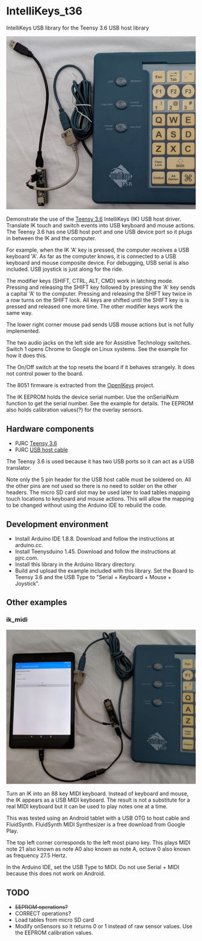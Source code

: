# IntelliKeys_t36
IntelliKeys USB library for the Teensy 3.6 USB host library

![Teensy 3.6 with IntelliKeys board](./images/teensy36ikey.jpg)

Demonstrate the use of the [Teensy
3.6](https://www.pjrc.com/store/teensy36.html) IntelliKeys (IK) USB host
driver. Translate IK touch and switch events into USB keyboard and mouse
actions. The Teensy 3.6 has one USB host port and one USB device port so it
plugs in between the IK and the computer.

For example, when the IK 'A' key is pressed, the computer receives a USB
keyboard 'A'. As far as the computer knows, it is connected to a USB keyboard
and mouse composite device. For debugging, USB serial is also included. USB
joystick is just along for the ride.

The modifier keys (SHIFT, CTRL, ALT, CMD) work in latching mode. Pressing and
releasing the SHIFT key followed by pressing the 'A' key sends a capital 'A'
to the computer. Pressing and releasing the SHIFT key twice in a row turns on
the SHIFT lock. All keys are shifted until the SHIFT key is is pressed and
released one more time. The other modifier keys work the same way.

The lower right corner mouse pad sends USB mouse actions but is not fully
implemented.

The two audio jacks on the left side are for Assistive Technology switches.
Switch 1 opens Chrome to Google on Linux systems. See the example for how it
does this.

The On/Off switch at the top resets the board if it behaves strangely. It does
not control power to the board.

The 8051 firmware is extracted from the
[OpenIKeys](https://github.com/ATMakersOrg/OpenIKeys) project.

The IK EEPROM holds the device serial number. Use the onSerialNum function to
get the serial number. See the example for details. The EEPROM also holds
calibration values(?) for the overlay sensors.

## Hardware components

* PJRC [Teensy 3.6](https://www.pjrc.com/store/teensy36.html)
* PJRC [USB host cable](https://www.pjrc.com/store/cable_usb_host_t36.html)

The Teensy 3.6 is used because it has two USB ports so it can act as a USB
translator.

Note only the 5 pin header for the USB host cable must be soldered on. All the
other pins are not used so there is no need to solder on the other headers.
The micro SD card slot may be used later to load tables mapping touch locations
to keyboard and mouse actions. This will allow the mapping to be changed
without using the Arduino IDE to rebuild the code.

## Development environment

* Install Arduino IDE 1.8.8. Download and follow the instructions at arduino.cc.
* Install Teenysduino 1.45. Download and follow the instructions at pjrc.com.
* Install this library in the Arduino library directory.
* Build and upload the example included with this library. Set the Board to
Teensy 3.6 and the USB Type to "Serial + Keyboard + Mouse + Joystick".

## Other examples

### ik_midi

![IntelliKeys sending USB MIDI](./images/ik_midi.jpg)

Turn an IK into an 88 key MIDI keyboard. Instead of keyboard and mouse, the IK
appears as a USB MIDI keyboard. The result is not a substitute for a real
MIDI keyboard but it can be used to play notes one at a time.

This was tested using an Android tablet with a USB OTG to host cable and
FluidSynth. FluidSynth MIDI Synthesizer is a free download from Google Play.

The top left corner corresponds to the left most piano key. This plays MIDI
note 21 also known as note A0 also known as note A, octave 0 also known as
frequency 27.5 Hertz.

In the Arduino IDE, set the USB Type to MIDI. Do not use Serial + MIDI because
this does not work on Android.

## TODO

* ~~EEPROM operations?~~
* CORRECT operations?
* Load tables from micro SD card
* Modify onSensors so it returns 0 or 1 instead of raw sensor values. Use
  the EEPROM calibration values.
